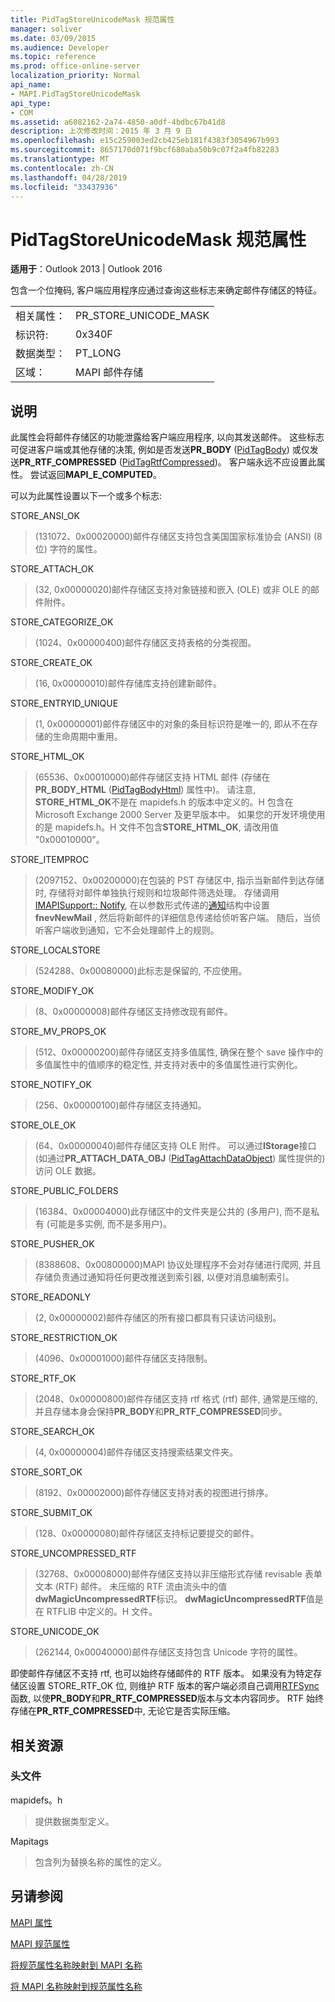 ```yaml
---
title: PidTagStoreUnicodeMask 规范属性
manager: soliver
ms.date: 03/09/2015
ms.audience: Developer
ms.topic: reference
ms.prod: office-online-server
localization_priority: Normal
api_name:
- MAPI.PidTagStoreUnicodeMask
api_type:
- COM
ms.assetid: a6082162-2a74-4850-a0df-4bdbc67b41d8
description: 上次修改时间：2015 年 3 月 9 日
ms.openlocfilehash: e15c259003ed2cb425eb181f4383f3054967b993
ms.sourcegitcommit: 8657170d071f9bcf680aba50b9c07f2a4fb82283
ms.translationtype: MT
ms.contentlocale: zh-CN
ms.lasthandoff: 04/28/2019
ms.locfileid: "33437936"
---
```

# <a name="pidtagstoreunicodemask-canonical-property"></a>PidTagStoreUnicodeMask 规范属性

  
  
**适用于**：Outlook 2013 | Outlook 2016 
  
包含一个位掩码, 客户端应用程序应通过查询这些标志来确定邮件存储区的特征。
  
|||
|:-----|:-----|
|相关属性：  <br/> |PR_STORE_UNICODE_MASK  <br/> |
|标识符:  <br/> |0x340F  <br/> |
|数据类型：  <br/> |PT_LONG  <br/> |
|区域：  <br/> |MAPI 邮件存储  <br/> |
   
## <a name="remarks"></a>说明

此属性会将邮件存储区的功能泄露给客户端应用程序, 以向其发送邮件。 这些标志可促进客户端或其他存储的决策, 例如是否发送**PR_BODY** ([PidTagBody](pidtagbody-canonical-property.md)) 或仅发送**PR_RTF_COMPRESSED** ([PidTagRtfCompressed](pidtagrtfcompressed-canonical-property.md))。 客户端永远不应设置此属性。 尝试返回**MAPI_E_COMPUTED**。 
  
可以为此属性设置以下一个或多个标志: 
  
STORE_ANSI_OK
  
> (131072、0x00020000)邮件存储区支持包含美国国家标准协会 (ANSI) (8 位) 字符的属性。
    
STORE_ATTACH_OK 
  
> (32, 0x00000020)邮件存储区支持对象链接和嵌入 (OLE) 或非 OLE 的邮件附件。 
    
STORE_CATEGORIZE_OK 
  
> (1024、0x00000400)邮件存储区支持表格的分类视图。 
    
STORE_CREATE_OK 
  
> (16, 0x00000010)邮件存储库支持创建新邮件。 
    
STORE_ENTRYID_UNIQUE 
  
> (1, 0x00000001)邮件存储区中的对象的条目标识符是唯一的, 即从不在存储的生命周期中重用。 
    
STORE_HTML_OK 
  
> (65536、0x00010000)邮件存储区支持 HTML 邮件 (存储在**PR_BODY_HTML** ([PidTagBodyHtml](pidtagbodyhtml-canonical-property.md)) 属性中)。 请注意, **STORE_HTML_OK**不是在 mapidefs.h 的版本中定义的。H 包含在 Microsoft Exchange 2000 Server 及更早版本中。 如果您的开发环境使用的是 mapidefs.h。H 文件不包含**STORE_HTML_OK**, 请改用值 "0x00010000"。 
    
STORE_ITEMPROC
  
> (2097152、0x00200000)在包装的 PST 存储区中, 指示当新邮件到达存储时, 存储将对邮件单独执行规则和垃圾邮件筛选处理。 存储调用[IMAPISupport:: Notify](imapisupport-notify.md), 在以参数形式传递的[通知](notification.md)结构中设置**fnevNewMail** , 然后将新邮件的详细信息传递给侦听客户端。 随后，当侦听客户端收到通知，它不会处理邮件上的规则。 
    
STORE_LOCALSTORE
  
> (524288、0x00080000)此标志是保留的, 不应使用。
    
STORE_MODIFY_OK 
  
> (8、0x00000008)邮件存储区支持修改现有邮件。 
    
STORE_MV_PROPS_OK 
  
> (512、0x00000200)邮件存储区支持多值属性, 确保在整个 save 操作中的多值属性中的值顺序的稳定性, 并支持对表中的多值属性进行实例化。 
    
STORE_NOTIFY_OK 
  
> (256、0x00000100)邮件存储区支持通知。 
    
STORE_OLE_OK 
  
> (64、0x00000040)邮件存储区支持 OLE 附件。 可以通过**IStorage**接口 (如通过**PR_ATTACH_DATA_OBJ** ([PidTagAttachDataObject](pidtagattachdataobject-canonical-property.md)) 属性提供的) 访问 OLE 数据。 
    
STORE_PUBLIC_FOLDERS 
  
> (16384、0x00004000)此存储区中的文件夹是公共的 (多用户), 而不是私有 (可能是多实例, 而不是多用户)。 
    
STORE_PUSHER_OK
  
> (8388608、0x00800000)MAPI 协议处理程序不会对存储进行爬网, 并且存储负责通过通知将任何更改推送到索引器, 以便对消息编制索引。
    
STORE_READONLY 
  
> (2, 0x00000002)邮件存储区的所有接口都具有只读访问级别。 
    
STORE_RESTRICTION_OK 
  
> (4096、0x00001000)邮件存储区支持限制。 
    
STORE_RTF_OK 
  
> (2048、0x00000800)邮件存储区支持 rtf 格式 (rtf) 邮件, 通常是压缩的, 并且存储本身会保持**PR_BODY**和**PR_RTF_COMPRESSED**同步。 
    
STORE_SEARCH_OK 
  
> (4, 0x00000004)邮件存储区支持搜索结果文件夹。 
    
STORE_SORT_OK 
  
> (8192、0x00002000)邮件存储区支持对表的视图进行排序。 
    
STORE_SUBMIT_OK 
  
> (128、0x00000080)邮件存储区支持标记要提交的邮件。 
    
STORE_UNCOMPRESSED_RTF 
  
> (32768、0x00008000)邮件存储区支持以非压缩形式存储 revisable 表单文本 (RTF) 邮件。 未压缩的 RTF 流由流头中的值**dwMagicUncompressedRTF**标识。 **dwMagicUncompressedRTF**值是在 RTFLIB 中定义的。H 文件。 
    
STORE_UNICODE_OK
  
> (262144, 0x00040000)邮件存储区支持包含 Unicode 字符的属性。
    
即使邮件存储区不支持 rtf, 也可以始终存储邮件的 RTF 版本。 如果没有为特定存储区设置 STORE_RTF_OK 位, 则维护 RTF 版本的客户端必须自己调用[RTFSync](rtfsync.md)函数, 以使**PR_BODY**和**PR_RTF_COMPRESSED**版本与文本内容同步。 RTF 始终存储在**PR_RTF_COMPRESSED**中, 无论它是否实际压缩。 
  
## <a name="related-resources"></a>相关资源

### <a name="header-files"></a>头文件

mapidefs。h
  
> 提供数据类型定义。
    
Mapitags
  
> 包含列为替换名称的属性的定义。
    
## <a name="see-also"></a>另请参阅



[MAPI 属性](mapi-properties.md)
  
[MAPI 规范属性](mapi-canonical-properties.md)
  
[将规范属性名称映射到 MAPI 名称](mapping-canonical-property-names-to-mapi-names.md)
  
[将 MAPI 名称映射到规范属性名称](mapping-mapi-names-to-canonical-property-names.md)

